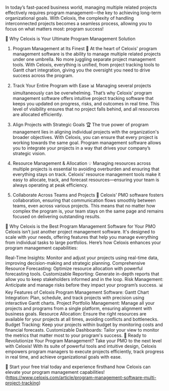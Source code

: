 In today’s fast-paced business world, managing multiple related projects effectively requires program management—the key to achieving long-term organizational goals. With Celoxis, the complexity of handling interconnected projects becomes a seamless process, allowing you to focus on what matters most: program success!

🚀 Why Celoxis is Your Ultimate Program Management Solution
1. Program Management at Its Finest 💼
At the heart of Celoxis' program management software is the ability to manage multiple related projects under one umbrella. No more juggling separate project management tools. With Celoxis, everything is unified, from project tracking tools to Gantt chart integration, giving you the oversight you need to drive success across the program.

2. Track Your Entire Program with Ease 📊
Managing several projects simultaneously can be overwhelming. That’s why Celoxis’ program management software offers intuitive project tracking software that keeps you updated on progress, risks, and outcomes in real time. This level of visibility ensures that no project falls behind, and all resources are allocated efficiently.

3. Align Projects with Strategic Goals 🏆
The true power of program management lies in aligning individual projects with the organization's broader objectives. With Celoxis, you can ensure that every project is working towards the same goal. Program management software allows you to integrate your projects in a way that drives your company’s strategic vision.

4. Resource Management & Allocation 💡
Managing resources across multiple projects is essential to avoiding overburden and ensuring that everything stays on track. Celoxis’ resource management tools make it easy to allocate, track, and forecast resources—ensuring your team is always operating at peak efficiency.

5. Collaborate Across Teams and Projects 💬
Celoxis’ PMO software fosters collaboration, ensuring that communication flows smoothly between teams, even across various projects. This means that no matter how complex the program is, your team stays on the same page and remains focused on delivering outstanding results.

🌱 Why Celoxis is the Best Program Management Software for Your PMO
Celoxis isn’t just another project management software. It's designed to scale with your needs, offering features that help you manage everything from individual tasks to large portfolios. Here’s how Celoxis enhances your program management capabilities:

Real-Time Insights: Monitor and adjust your projects using real-time data, improving decision-making and strategic planning.
Comprehensive Resource Forecasting: Optimize resource allocation with powerful forecasting tools.
Customizable Reporting: Generate in-depth reports that allow you to keep stakeholders informed and in the loop.
Risk Management: Anticipate and manage risks before they impact your program’s success.
📊 Key Features of Celoxis Program Management Software:
Gantt Chart Integration: Plan, schedule, and track projects with precision using interactive Gantt charts.
Project Portfolio Management: Manage all your projects and programs from a single platform, ensuring alignment with business goals.
Resource Allocation: Ensure the right resources are available for your projects at all times, avoiding conflicts and bottlenecks.
Budget Tracking: Keep your projects within budget by monitoring costs and financial forecasts.
Customizable Dashboards: Tailor your view to monitor the metrics that matter most to your program's success.
🧠 Ready to Revolutionize Your Program Management?
Take your PMO to the next level with Celoxis! With its suite of powerful tools and intuitive design, Celoxis empowers program managers to execute projects efficiently, track progress in real time, and achieve organizational goals with ease.

🔗 Start your free trial today and experience firsthand how Celoxis can elevate your program management capabilities!(https://www.celoxis.com/article/program-management-software-multi-project-tracking)
